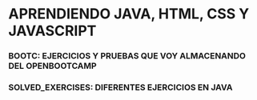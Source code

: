 # APRENDIENDO JAVA, HTML, CSS Y JAVASCRIPT

### BOOTC:              EJERCICIOS Y PRUEBAS QUE VOY ALMACENANDO DEL OPENBOOTCAMP
### SOLVED_EXERCISES:   DIFERENTES EJERCICIOS EN JAVA

